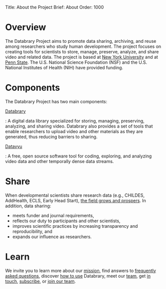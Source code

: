Title: About the Project
Brief: About
Order: 1000

# Overview

The Databrary Project aims to promote data sharing, archiving, and reuse among researchers who study human development. The project focuses on creating tools for scientists to store, manage, preserve, analyze, and share video and related data. The project is based at [New York University](http://www.nyu.edu) and at [Penn State](http://www.psu.edu). The U.S. National Science Foundation (NSF) and the U.S. National Institutes of Health (NIH) have provided funding.

# Components

<p style="margin-bottom: 14px;">The Databrary Project has two main components:</p>

[Databrary](http://databrary.org)

:   A digital data library specialized for storing, managing, preserving, analyzing, and sharing video. Databrary also provides a set of tools that enable researchers to upload video and other materials as they are generated, thus reducing barriers to sharing.

[Datavyu](http://datavyu.org)

:   A free, open source software tool for coding, exploring, and analyzing video data and other temporally dense data streams.

# Share

When developmental scientists share research data (e.g., CHILDES, AddHealth, ECLS, Early Head Start), [the field grows and prospers](|filename|about/why-share.md). In addition, data sharing:

- meets funder and journal requirements, 
- reflects our duty to participants and other scientists, 
- improves scientific practices by increasing transparency and reproducibility, and 
- expands our influence as researchers. 


# Learn

We invite you to learn more about our [mission](|filename|about/mission.md), find answers to [frequently asked questions](|filename|resources/faq.md), discover [how to use](|filename|about/use-cases.md) Databrary, meet our [team](|filename|about/team.md), get [in touch](|filename|about/contact.md), [subscribe](|filename|about/newsletter.md), or [join our team](|filename|about/jobs.md).
